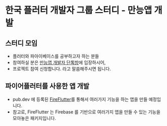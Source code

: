 # 한국 플러터 개발자 그룹 스터디 - 만능앱 개발

## 스터디 모임

- 플러터와 파아이베이스를 공부하고자 하는 분들
- 참여하실 분은 [만능앱 개발자 단톡방](https://open.kakao.com/o/gNs8gvid)에 입장하시어, 
- 프로젝트 참여 신청합니다. 라고 말씀해주시면 됩니다.

## 파이어플러터를 사용한 앱 개발

- pub.dev 에 등록된 [FireFlutter](https://pub.dev/packages/fireflutter)를 통해서 여러가지 기능을 하는 앱을 만들 예정입니다.
- 참고로, FireFlutter 는 Firebase 를 기반으로 여러가지 앱을 만들 수 있는 기능을 모아놓은 패키지입니다.

